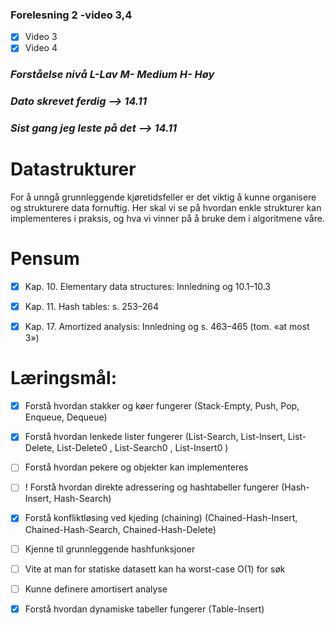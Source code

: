 ### Forelesning 2 -video 3,4
- [x] Video 3
- [x] Video 4 
  
### _Forståelse nivå L-Lav M- Medium H- Høy_

### _Dato skrevet ferdig --> **14.11**_
### _Sist gang jeg leste på det --> **14.11**_

# **Datastrukturer**

For å unngå grunnleggende kjøretidsfeller er det viktig å kunne organisere og strukturere data fornuftig. Her skal vi se på hvordan enkle strukturer kan implementeres
i praksis, og hva vi vinner på å bruke dem i algoritmene våre.


# Pensum

- [x] Kap. 10. Elementary data structures: Innledning og 10.1–10.3
  
- [x] Kap. 11. Hash tables: s. 253–264

  
- [x]  Kap. 17. Amortized analysis: Innledning og s. 463–465 (tom. «at most 3»)




# **Læringsmål:**

- [x] Forstå hvordan stakker og køer fungerer
(Stack-Empty, Push, Pop, Enqueue, Dequeue)

- [x] Forstå hvordan lenkede lister fungerer
(List-Search, List-Insert, List-Delete, List-Delete0
, List-Search0
, List-Insert0
)

  
- [ ] Forstå hvordan pekere og objekter kan implementeres
  
- [ ]  ! Forstå hvordan direkte adressering og hashtabeller fungerer
(Hash-Insert, Hash-Search)

- [x]  Forstå konfliktløsing ved kjeding (chaining)
(Chained-Hash-Insert, Chained-Hash-Search, Chained-Hash-Delete)
  
- [ ]  Kjenne til grunnleggende hashfunksjoner

- [ ]   Vite at man for statiske datasett kan ha worst-case O(1) for søk
  
- [ ]    Kunne definere amortisert analyse
  
- [x]    Forstå hvordan dynamiske tabeller fungerer
(Table-Insert)

